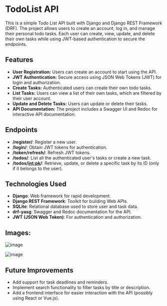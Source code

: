 # TodoList API

This is a simple Todo List API built with Django and Django REST Framework (DRF). The project allows users to create an account, log in, and manage their personal todo tasks. Each user can create, view, update, and delete their own tasks while using JWT-based authentication to secure the endpoints.

## Features

- **User Registration:** Users can create an account to start using the API.
- **JWT Authentication:** Secure access using JSON Web Tokens (JWT) for login and authorization.
- **Create Tasks:** Authenticated users can create their own todo tasks.
- **List Tasks:** Users can view a list of their own tasks, which are filtered by their user account.
- **Update and Delete Tasks:** Users can update or delete their tasks.
- **API Documentation:** The project includes a Swagger UI and Redoc for interactive API documentation.

## Endpoints

- **/register/**: Register a new user.
- **/login/**: Obtain JWT tokens for authentication.
- **/token/refresh/**: Refresh JWT tokens.
- **/todos/**: List all the authenticated user's tasks or create a new task.
- **/todos/<int:pk>/**: Retrieve, update, or delete a specific task by its ID (only if it belongs to the user).

## Technologies Used

- **Django**: Web framework for rapid development.
- **Django REST Framework**: Toolkit for building Web APIs.
- **SQLite**: Relational database used to store user and task data.
- **drf-yasg**: Swagger and Redoc documentation for the API.
- **JWT (JSON Web Token)**: For authentication and authorization.

## Images:

![image](https://github.com/user-attachments/assets/beed9f8a-b384-4a6a-ba30-b8a08fb55abe)

![image](https://github.com/user-attachments/assets/adfde247-309c-43c3-b463-2b8ee81f173c)



## Future Improvements

- Add support for task deadlines and reminders.
- Implement search functionality to filter tasks by title or description.
- Add a frontend interface for easier interaction with the API (possibly using React or Vue.js).
